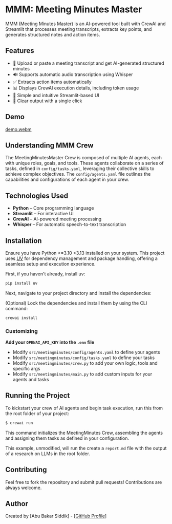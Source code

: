# MMM: Meeting Minutes Master

MMM (Meeting Minutes Master) is an AI-powered tool built with CrewAI and Streamlit that processes meeting transcripts, extracts key points, and generates structured notes and action items.

## Features
- 📝 Upload or paste a meeting transcript and get AI-generated structured minutes
- 🔊 Supports automatic audio transcription using Whisper
- ✅ Extracts action items automatically
- 📊 Displays CrewAI execution details, including token usage
- 🚀 Simple and intuitive Streamlit-based UI
- 🧹 Clear output with a single click

## Demo
[demo.webm](https://github.com/user-attachments/assets/1261943c-5713-4bd6-8750-284004db6705)

## Understanding MMM Crew

The MeetingMinutesMaster Crew is composed of multiple AI agents, each with unique roles, goals, and tools. These agents collaborate on a series of tasks, defined in `config/tasks.yaml`, leveraging their collective skills to achieve complex objectives. The `config/agents.yaml` file outlines the capabilities and configurations of each agent in your crew.


## Technologies Used
- **Python** – Core programming language
- **Streamlit** – For interactive UI
- **CrewAI** – AI-powered meeting processing
-  **Whisper** – For automatic speech-to-text transcription

## Installation

Ensure you have Python >=3.10 <3.13 installed on your system. This project uses [UV](https://docs.astral.sh/uv/) for dependency management and package handling, offering a seamless setup and execution experience.

First, if you haven't already, install uv:

```bash
pip install uv
```

Next, navigate to your project directory and install the dependencies:

(Optional) Lock the dependencies and install them by using the CLI command:
```bash
crewai install
```
### Customizing

**Add your `OPENAI_API_KEY` into the `.env` file**

- Modify `src/meetingminutes/config/agents.yaml` to define your agents
- Modify `src/meetingminutes/config/tasks.yaml` to define your tasks
- Modify `src/meetingminutes/crew.py` to add your own logic, tools and specific args
- Modify `src/meetingminutes/main.py` to add custom inputs for your agents and tasks

## Running the Project

To kickstart your crew of AI agents and begin task execution, run this from the root folder of your project:

```bash
$ crewai run
```

This command initializes the MeetingMinutes Crew, assembling the agents and assigning them tasks as defined in your configuration.

This example, unmodified, will run the create a `report.md` file with the output of a research on LLMs in the root folder.

## Contributing
Feel free to fork the repository and submit pull requests! Contributions are always welcome.


## Author
Created by [Abu Bakar Siddik] - [[GitHub Profile](https://github.com/Bakar31)]
